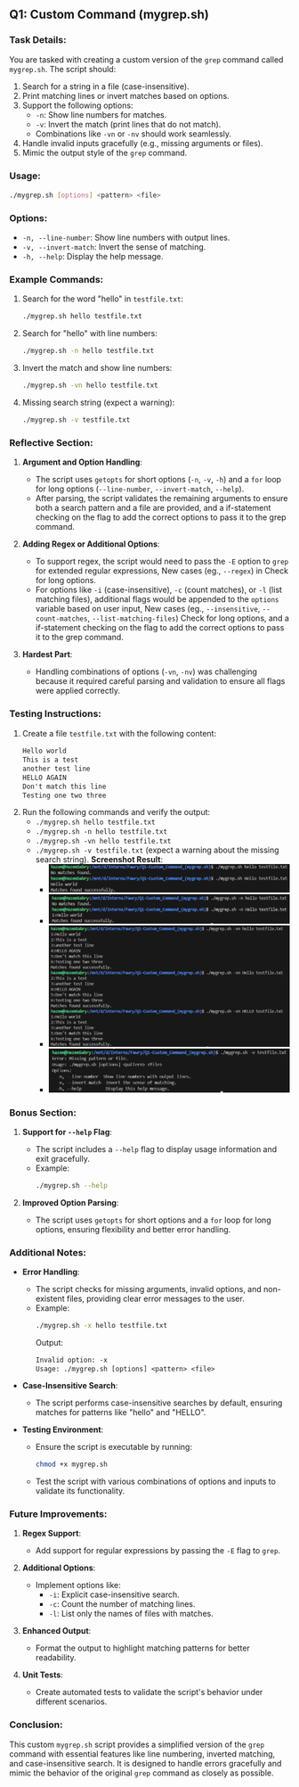 ## Q1: Custom Command (mygrep.sh)

### Task Details:
You are tasked with creating a custom version of the `grep` command called `mygrep.sh`. The script should:
1. Search for a string in a file (case-insensitive).
2. Print matching lines or invert matches based on options.
3. Support the following options:
   - `-n`: Show line numbers for matches.
   - `-v`: Invert the match (print lines that do not match).
   - Combinations like `-vn` or `-nv` should work seamlessly.
4. Handle invalid inputs gracefully (e.g., missing arguments or files).
5. Mimic the output style of the `grep` command.

### Usage:
```bash
./mygrep.sh [options] <pattern> <file>
```

### Options:
- `-n, --line-number`: Show line numbers with output lines.
- `-v, --invert-match`: Invert the sense of matching.
- `-h, --help`: Display the help message.

### Example Commands:
1. Search for the word "hello" in `testfile.txt`:
   ```bash
   ./mygrep.sh hello testfile.txt
   ```
2. Search for "hello" with line numbers:
   ```bash
   ./mygrep.sh -n hello testfile.txt
   ```
3. Invert the match and show line numbers:
   ```bash
   ./mygrep.sh -vn hello testfile.txt
   ```
4. Missing search string (expect a warning):
   ```bash
   ./mygrep.sh -v testfile.txt
   ```

### Reflective Section:
1. **Argument and Option Handling**:
   - The script uses `getopts` for short options (`-n`, `-v`, `-h`) and a `for` loop for long options (`--line-number`, `--invert-match`, `--help`).
   - After parsing, the script validates the remaining arguments to ensure both a search pattern and a file are provided, and a if-statement checking on the flag to add the correct options to pass it to the grep command.

2. **Adding Regex or Additional Options**:
   - To support regex, the script would need to pass the `-E` option to `grep` for extended regular expressions, New cases (eg., `--regex`) in Check for long options.
   - For options like `-i` (case-insensitive), `-c` (count matches), or `-l` (list matching files), additional flags would be appended to the `options` variable based on user input, New cases (eg., `--insensitive`, `--count-matches`, `--list-matching-files`) Check for long options, and a if-statement checking on the flag to add the correct options to pass it to the grep command.

3. **Hardest Part**:
   - Handling combinations of options (`-vn`, `-nv`) was challenging because it required careful parsing and validation to ensure all flags were applied correctly.

### Testing Instructions:
1. Create a file `testfile.txt` with the following content:
   ```
   Hello world
   This is a test
   another test line
   HELLO AGAIN
   Don't match this line
   Testing one two three
   ```
2. Run the following commands and verify the output:
   - `./mygrep.sh hello testfile.txt`
   - `./mygrep.sh -n hello testfile.txt`
   - `./mygrep.sh -vn hello testfile.txt`
   - `./mygrep.sh -v testfile.txt` (expect a warning about the missing search string).
   **Screenshot Result**:
        - ![TestCase1](Screenshots/TestCase1.png)
        - ![TestCase2](Screenshots/TestCase2.png)
        - ![TestCase3](Screenshots/TestCase3.png)
        - ![TestCase4](Screenshots/TestCase4.png)

### Bonus Section:
1. **Support for `--help` Flag**:
   - The script includes a `--help` flag to display usage information and exit gracefully.
   - Example:
     ```bash
     ./mygrep.sh --help
     ```

2. **Improved Option Parsing**:
   - The script uses `getopts` for short options and a `for` loop for long options, ensuring flexibility and better error handling.

### Additional Notes:
- **Error Handling**:
  - The script checks for missing arguments, invalid options, and non-existent files, providing clear error messages to the user.
  - Example:
    ```bash
    ./mygrep.sh -x hello testfile.txt
    ```
    Output:
    ```
    Invalid option: -x
    Usage: ./mygrep.sh [options] <pattern> <file>
    ```

- **Case-Insensitive Search**:
  - The script performs case-insensitive searches by default, ensuring matches for patterns like "hello" and "HELLO".

- **Testing Environment**:
  - Ensure the script is executable by running:
    ```bash
    chmod +x mygrep.sh
    ```
  - Test the script with various combinations of options and inputs to validate its functionality.

### Future Improvements:
1. **Regex Support**:
   - Add support for regular expressions by passing the `-E` flag to `grep`.

2. **Additional Options**:
   - Implement options like:
     - `-i`: Explicit case-insensitive search.
     - `-c`: Count the number of matching lines.
     - `-l`: List only the names of files with matches.

3. **Enhanced Output**:
   - Format the output to highlight matching patterns for better readability.

4. **Unit Tests**:
   - Create automated tests to validate the script's behavior under different scenarios.

### Conclusion:
This custom `mygrep.sh` script provides a simplified version of the `grep` command with essential features like line numbering, inverted matching, and case-insensitive search. It is designed to handle errors gracefully and mimic the behavior of the original `grep` command as closely as possible.
